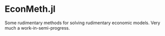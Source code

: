 # EconMeth.jl
Some rudimentary methods for solving rudimentary economic models. Very much a work-in-semi-progress.
